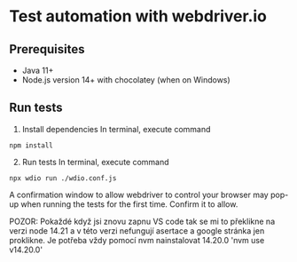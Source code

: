 # Test automation with webdriver.io

## Prerequisites
- Java 11+
- Node.js version 14+ with chocolatey (when on Windows)

## Run tests

1. Install dependencies 
In terminal, execute command
```shell
npm install
```
2. Run tests
In terminal, execute command
```shell
npx wdio run ./wdio.conf.js
```
A confirmation window to allow webdriver to control your browser may pop-up when running the tests for the first time. Confirm it to allow.

POZOR: Pokaždé když jsi znovu zapnu VS code tak se mi to překlikne na verzi node 14.21 a v této verzi nefungují asertace a google stránka jen proklikne. Je potřeba vždy pomocí nvm nainstalovat 14.20.0
'nvm use v14.20.0'